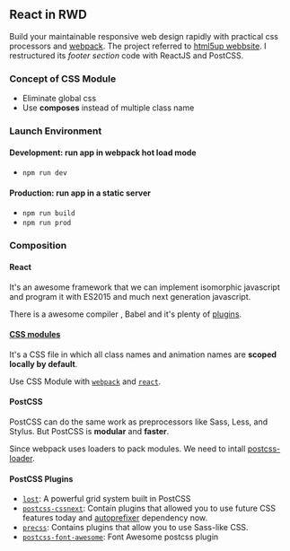 ## React in RWD

Build your maintainable responsive web design rapidly with practical css processors and [webpack](https://github.com/webpack/webpack). The project referred to [html5up webbsite](http://html5up.net/telephasic). I restructured its *footer section* code with ReactJS and PostCSS.

### Concept of CSS Module
* Eliminate global css
* Use **composes** instead of multiple class name


### Launch Environment
#### Development: run app in webpack hot load mode
* `npm run dev`

#### Production: run app in a static server
* `npm run build`
* `npm run prod`

### Composition
#### React
It's an awesome framework that we can implement isomorphic javascript and program it with ES2015 and much next generation javascript.

There is a awesome compiler , Babel and it's plenty of [plugins](https://babeljs.io/docs/plugins/).

#### [CSS modules](https://github.com/css-modules/css-modules)
It's a CSS file in which all class names and animation names are **scoped locally by default**.

Use CSS Module with [`webpack`] and [`react`].

[`webpack`]:(https://github.com/css-modules/webpack-demo)
[`react`]:(https://github.com/gajus/react-css-modules)

#### PostCSS
PostCSS can do the same work as preprocessors like Sass, Less, and Stylus. But PostCSS is **modular** and **faster**.

Since webpack uses loaders to pack modules. We need to intall [postcss-loader](https://github.com/postcss/postcss-loader).

#### PostCSS Plugins
* [`lost`]: A powerful grid system built in PostCSS
* [`postcss-cssnext`]: Contain plugins that allowed you to use future CSS features today and [autoprefixer](https://github.com/postcss/autoprefixer) dependency now.
* [`precss`]: Contains plugins that allow you to use Sass-like CSS.
* [`postcss-font-awesome`]: Font Awesome postcss plugin

[`postcss-cssnext`]:http://cssnext.io/
[`lost`]:https://github.com/corysimmons/lost
[`precss`]:https://github.com/jonathantneal/precss
[`postcss-font-awesome`]:https://github.com/dan-gamble/postcss-font-awesome
